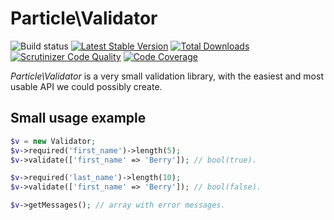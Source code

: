 # Particle\Validator

![Build status](https://travis-ci.org/particle-php/Validator.svg?branch=develop)
[![Latest Stable Version](https://poser.pugx.org/particle/validator/v/stable.svg)](https://packagist.org/packages/particle/validator) 
[![Total Downloads](https://poser.pugx.org/particle/validator/downloads.svg)](https://packagist.org/packages/particle/validator)
[![Scrutinizer Code Quality](https://scrutinizer-ci.com/g/particle-php/Validator/badges/quality-score.png?b=master)](https://scrutinizer-ci.com/g/particle-php/Validator/?branch=master)
[![Code Coverage](https://scrutinizer-ci.com/g/particle-php/Validator/badges/coverage.png?b=master)](https://scrutinizer-ci.com/g/particle-php/Validator/?branch=master)

*Particle\Validator* is a very small validation library, with the easiest and most usable API we could possibly create.

## Small usage example

```php
$v = new Validator;
$v->required('first_name')->length(5);
$v->validate(['first_name' => 'Berry']); // bool(true).

$v->required('last_name')->length(10);
$v->validate(['first_name' => 'Berry']); // bool(false).

$v->getMessages(); // array with error messages.
```
